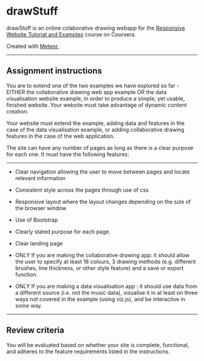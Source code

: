 # drawStuff

drawStuff is an online colaborative drawing webapp for the <a href="https://www.coursera.org/learn/responsive-website-examples/">Responsive Website Tutorial and Examples</a> course on Coursera.

Created with <a href="https://www.meteor.com/">Meteor.</a>

---

## Assignment instructions

You are to extend one of the two examples we have explored so far - EITHER the collaborative drawing web app example OR the data visualisation website example, in order to produce a simple, yet usable, finished website. Your website must take advantage of dynamic content creation.

Your website must extend the example, adding data and features in the case of the data visualisation example, or adding collaborative drawing features in the case of the web application.

The site can have any number of pages as long as there is a clear purpose for each one. It must have the following features:

---

- Clear navigation allowing the user to move between pages and locate relevant information

- Consistent style across the pages through use of css

- Responsive layout where the layout changes depending on the size of the browser window

- Use of Bootstrap

- Clearly stated purpose for each page.

- Clear landing page

- ONLY If you are making the collaborative drawing app: it should allow the user to specify at least 16 colours, 3 drawing methods (e.g. different brushes, line thickness, or other style feature) and a save or export function.

- ONLY If you are making a data visualisation app : it should use data from a different source (i.e. not the music data), visualise it in at least on three ways not covered in the example (using viz.js), and be interactive in some way. 

---

## Review criteria

You will be evaluated based on whether your site is complete, functional, and adheres to the feature requirements listed in the instructions.
